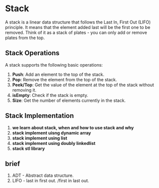 # Stack

A stack is a linear data structure that follows the Last In, First Out (LIFO) principle. It means that the element added last will be the first one to be removed. Think of it as a stack of plates - you can only add or remove plates from the top.

## Stack Operations

A stack supports the following basic operations:

1. **Push**: Add an element to the top of the stack.
2. **Pop**: Remove the element from the top of the stack.
3. **Peek/Top**: Get the value of the element at the top of the stack without removing it.
4. **isEmpty**: Check if the stack is empty.
5. **Size**: Get the number of elements currently in the stack.

## Stack Implementation

1. **we learn about stack, when and how to use stack and why**
2. **stack implement uisng dynamic array**
3. **stack implement using list**
4. **stack implement using doubly linkedlist**
5. **stack stl library**


## brief

1. ADT - Abstract data structure.
2. LIFO - last in first out. /first in last out.
